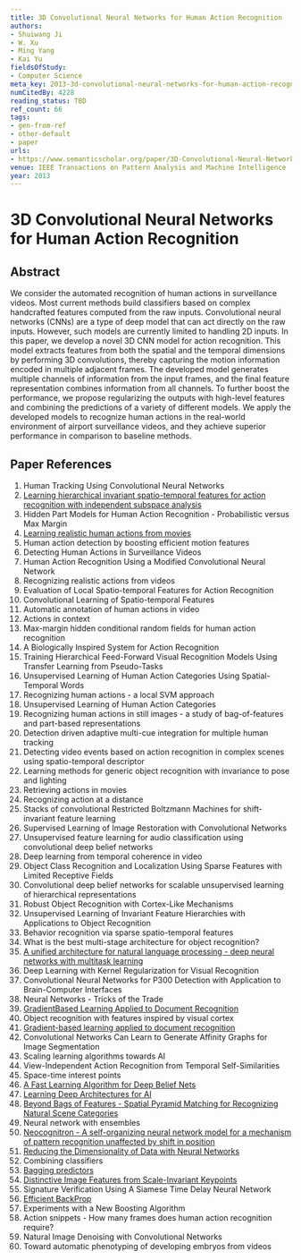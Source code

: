```yaml
---
title: 3D Convolutional Neural Networks for Human Action Recognition
authors:
- Shuiwang Ji
- W. Xu
- Ming Yang
- Kai Yu
fieldsOfStudy:
- Computer Science
meta_key: 2013-3d-convolutional-neural-networks-for-human-action-recognition
numCitedBy: 4228
reading_status: TBD
ref_count: 66
tags:
- gen-from-ref
- other-default
- paper
urls:
- https://www.semanticscholar.org/paper/3D-Convolutional-Neural-Networks-for-Human-Action-Ji-Xu/80bfcf1be2bf1b95cc6f36d229665cdf22d76190?sort=total-citations
venue: IEEE Transactions on Pattern Analysis and Machine Intelligence
year: 2013
---
```


# 3D Convolutional Neural Networks for Human Action Recognition

## Abstract

We consider the automated recognition of human actions in surveillance videos. Most current methods build classifiers based on complex handcrafted features computed from the raw inputs. Convolutional neural networks (CNNs) are a type of deep model that can act directly on the raw inputs. However, such models are currently limited to handling 2D inputs. In this paper, we develop a novel 3D CNN model for action recognition. This model extracts features from both the spatial and the temporal dimensions by performing 3D convolutions, thereby capturing the motion information encoded in multiple adjacent frames. The developed model generates multiple channels of information from the input frames, and the final feature representation combines information from all channels. To further boost the performance, we propose regularizing the outputs with high-level features and combining the predictions of a variety of different models. We apply the developed models to recognize human actions in the real-world environment of airport surveillance videos, and they achieve superior performance in comparison to baseline methods.

## Paper References

1. Human Tracking Using Convolutional Neural Networks
2. [Learning hierarchical invariant spatio-temporal features for action recognition with independent subspace analysis](2011-learning-hierarchical-invariant-spatio-temporal-features-for-action-recognition-with-independent-subspace-analysis)
3. Hidden Part Models for Human Action Recognition - Probabilistic versus Max Margin
4. [Learning realistic human actions from movies](2008-learning-realistic-human-actions-from-movies)
5. Human action detection by boosting efficient motion features
6. Detecting Human Actions in Surveillance Videos
7. Human Action Recognition Using a Modified Convolutional Neural Network
8. Recognizing realistic actions from videos
9. Evaluation of Local Spatio-temporal Features for Action Recognition
10. Convolutional Learning of Spatio-temporal Features
11. Automatic annotation of human actions in video
12. Actions in context
13. Max-margin hidden conditional random fields for human action recognition
14. A Biologically Inspired System for Action Recognition
15. Training Hierarchical Feed-Forward Visual Recognition Models Using Transfer Learning from Pseudo-Tasks
16. Unsupervised Learning of Human Action Categories Using Spatial-Temporal Words
17. Recognizing human actions - a local SVM approach
18. Unsupervised Learning of Human Action Categories
19. Recognizing human actions in still images - a study of bag-of-features and part-based representations
20. Detection driven adaptive multi-cue integration for multiple human tracking
21. Detecting video events based on action recognition in complex scenes using spatio-temporal descriptor
22. Learning methods for generic object recognition with invariance to pose and lighting
23. Retrieving actions in movies
24. Recognizing action at a distance
25. Stacks of convolutional Restricted Boltzmann Machines for shift-invariant feature learning
26. Supervised Learning of Image Restoration with Convolutional Networks
27. Unsupervised feature learning for audio classification using convolutional deep belief networks
28. Deep learning from temporal coherence in video
29. Object Class Recognition and Localization Using Sparse Features with Limited Receptive Fields
30. Convolutional deep belief networks for scalable unsupervised learning of hierarchical representations
31. Robust Object Recognition with Cortex-Like Mechanisms
32. Unsupervised Learning of Invariant Feature Hierarchies with Applications to Object Recognition
33. Behavior recognition via sparse spatio-temporal features
34. What is the best multi-stage architecture for object recognition?
35. [A unified architecture for natural language processing - deep neural networks with multitask learning](2008-a-unified-architecture-for-natural-language-processing-deep-neural-networks-with-multitask-learning)
36. Deep Learning with Kernel Regularization for Visual Recognition
37. Convolutional Neural Networks for P300 Detection with Application to Brain-Computer Interfaces
38. Neural Networks - Tricks of the Trade
39. [GradientBased Learning Applied to Document Recognition](2001-gradientbased-learning-applied-to-document-recognition)
40. Object recognition with features inspired by visual cortex
41. [Gradient-based learning applied to document recognition](1998-lenet5.md)
42. Convolutional Networks Can Learn to Generate Affinity Graphs for Image Segmentation
43. Scaling learning algorithms towards AI
44. View-Independent Action Recognition from Temporal Self-Similarities
45. Space-time interest points
46. [A Fast Learning Algorithm for Deep Belief Nets](2006-a-fast-learning-algorithm-for-deep-belief-nets)
47. [Learning Deep Architectures for AI](2007-learning-deep-architectures-for-ai)
48. [Beyond Bags of Features - Spatial Pyramid Matching for Recognizing Natural Scene Categories](2006-beyond-bags-of-features-spatial-pyramid-matching-for-recognizing-natural-scene-categories)
49. Neural network with ensembles
50. [Neocognitron - A self-organizing neural network model for a mechanism of pattern recognition unaffected by shift in position](2004-neocognitron-a-self-organizing-neural-network-model-for-a-mechanism-of-pattern-recognition-unaffected-by-shift-in-position)
51. [Reducing the Dimensionality of Data with Neural Networks](2006-reducing-the-dimensionality-of-data-with-neural-networks)
52. Combining classifiers
53. [Bagging predictors](2004-bagging-predictors)
54. [Distinctive Image Features from Scale-Invariant Keypoints](2004-distinctive-image-features-from-scale-invariant-keypoints)
55. Signature Verification Using A Siamese Time Delay Neural Network
56. [Efficient BackProp](2012-efficient-backprop)
57. Experiments with a New Boosting Algorithm
58. Action snippets - How many frames does human action recognition require?
59. Natural Image Denoising with Convolutional Networks
60. Toward automatic phenotyping of developing embryos from videos
